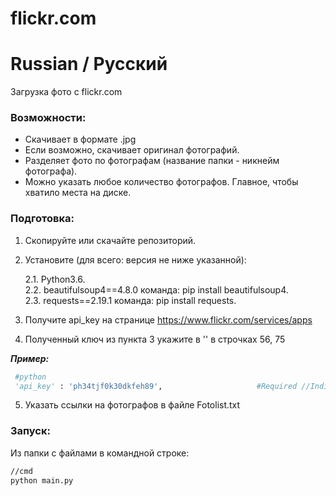 # flickr.com
 
 # Russian / Русский
 Загрузка фото с flickr.com
 
 ### Возможности:
  + Скачивает в формате .jpg
  + Если возможно, скачивает оригинал фотографий.
  + Разделяет фото по фотографам (название папки - никнейм фотографа).
  + Можно указать любое количество фотографов. Главное, чтобы хватило места на диске.
  
 ### Подготовка:
  1. Скопируйте или скачайте репозиторий.
  2. Установите (для всего: версия не ниже указанной):       
     
     2.1. Python3.6.    
     2.2. beautifulsoup4==4.8.0   команда: pip install beautifulsoup4.     
     2.3. requests==2.19.1        команда: pip install requests.
     
  3. Получите api_key на странице https://www.flickr.com/services/apps
  4. Полученный ключ из пункта 3 укажите в '' в строчках 56, 75
  
  ***Пример:***
  ```python
   #python
   'api_key' : 'ph34tjf0k30dkfeh89',                     #Required //Indicate your api key
  ```
 5. Указать ссылки на фотографов в файле Fotolist.txt

### Запуск:
Из папки с файлами в командной строке:
```cmd
//cmd
python main.py
```
